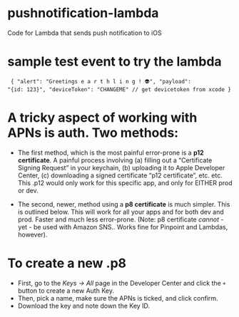 # pushnotification-lambda
Code for Lambda that sends push notification to iOS


# sample test event to try the lambda
<code><pre>
{
  "alert": "Greetings e a r t h l i n g ! 👽",
  "payload": "{id: 123}",
  "deviceToken": "CHANGEME" // get devicetoken from xcode
}
</code></pre>

# A tricky aspect of working with APNs is auth. Two methods:

+ The first method, which is the most painful error-prone is a **p12 certificate**. A painful process involving (a) filling out a “Certificate Signing Request” in your keychain, (b) uploading it to Apple Developer Center, (c) downloading a signed certificate “p12 certificate”, etc. etc. This .p12 would only work for this specific app, and only for EITHER prod or dev.

+ The second, newer, method using a **p8 certificate** is much simpler. This is outlined below. This will work for all your apps and for both dev and prod. Faster and much less error-prone. (Note: p8 certificate *cannot* - yet - be used with Amazon SNS.. Works fine for Pinpoint and Lambdas, however).

# To create a new .p8

+ First, go to the *Keys → All* page in the Developer Center and click the `+` button to create a new Auth Key.
+ Then, pick a name, make sure the APNs is ticked, and click confirm.
+ Download the key and note down the Key ID.



